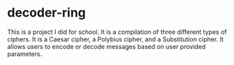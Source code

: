 # decoder-ring
This is a project I did for school.
It is a compilation of three different types of ciphers.
It is a Caesar cipher, a Polybius cipher, and a Substitution cipher.
It allows users to encode or decode messages based on user provided parameters.
